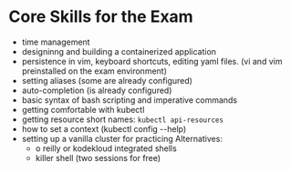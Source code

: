 # Core Skills for the Exam

* time management
* designinng and building a containerized application
* persistence in vim, keyboard shortcuts, editing yaml files. (vi and vim preinstalled on the exam environment)
* setting aliases (some are already configured)
* auto-completion (is already configured)
* basic syntax of bash scripting and imperative commands
* getting comfortable with kubectl
* getting resource short names: `kubectl api-resources`
* how to set a context (kubectl config --help)
* setting up a vanilla cluster for practicing
Alternatives: 
    * o reilly or kodekloud integrated shells
    * killer shell (two sessions for free)



